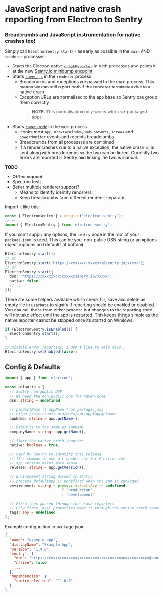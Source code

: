 
# JavaScript and native crash reporting from Electron to Sentry
### Breadcrumbs and JavaScript instrumentation for native crashes too!

Simply call `ElectronSentry.start()` as early as possible in the `main` AND `renderer` processes.

* Starts the Electron native [`crashReporter`](https://electronjs.org/docs/api/crash-reporter) in both processes and points it at the new [Sentry.io minidump endpoint](https://github.com/getsentry/sentry/pull/6416)
* Starts [`raven-js`](https://www.npmjs.com/package/raven-js) in the `renderer` process
  * Breadcrumbs and exceptions are passed to the main process. This means we can still report both if the renderer terminates due to a native crash.
  * Exception URLs are normalised to the app base so Sentry can group them correctly
    > **NOTE:** This normalisation only works with `asar` packaged apps!
* Starts [`raven-node`](https://www.npmjs.com/package/raven) in the `main` process
  * Hooks most `app`, `BrowserWindow`, `webContents`, `screen` and `powerMonitor` events and records breadcrumbs
  * Breadcrumbs from all processes are combined
  * If a render crashes due to a native exception, the native crash `id` is sent along with breadcrumbs so the two can be linked. Currently two errors are reported in Sentry and linking the two is manual.

**TODO**
* Offline support
* Spectron tests
* Better multiple renderer support?
  * Means to identify identify renderers
  * Keep breadcrumbs from different renderer separate

Import it like this:
```typescript
const { ElectronSentry } = require('electron-sentry');
// or
import { ElectronSentry } from 'electron-sentry';
```

If you don't supply any options, the `sentry` node in the root of your `package.json` is used. This can be your non-public DSN string or an options object (options and defaults at bottom).
```typescript
ElectronSentry.start();
// or
ElectronSentry.start('https://xxxxxxx:xxxxxxx@sentry.io/xxxxx');
// or
ElectronSentry.start({
  dsn: 'https://xxxxxxx:xxxxxxx@sentry.io/xxxxx',
  native: false,
  // ...
});
```
There are some helpers available which check for, save and delete an empty file in `userData` to signify if reporting should be enabled or disabled. You can call these from either process but changes to the reporting state will not take effect until the app is restarted. This keeps things simple as the native reporter cannot be stopped once its started on Windows.
```typescript
if (ElectronSentry.isEnabled()) {
  ElectronSentry.start();
}

// Disable error reporting, I don't like to help devs...
ElectronSentry.setEnabled(false);
```

## Config & Defaults
```typescript
import { app } from 'electron';

const defaults = {
  // Sentry non-public DSN
  // We need the non-public one for raven-node
  dsn: string = undefined,

  // productName || appName from package.json
  // https://electronjs.org/docs/api/app#appgetname
  appName: string = app.getName(),

  // Defaults to the same as appName
  companyName: string: app.getName(),

  // Start the native crash reporter
  native: boolean = true,

  // Used by Sentry to identify this release
  // It's common to use git hashes but for Electron the
  // app version makes more sense
  release: string = app.getVersion(),

  // Environment string passed to Sentry
  // process.defaultApp is undefined when the app is packaged
  environment: string = process.defaultApp == undefined
                          ? 'production'
                          : 'development'

  // Extra tags passed through the crash reporters
  // Only first level properties make it through the native crash reporter
  tags: any = undefined
};
```

Example configuration in package.json
```json
{
  "name": "example-app",
  "displayName": "Example App",
  "version": "1.0.0",
  "sentry": {
    "dsn": "https://xxxxxxxxxxxxxxxxxxxxxxx:xxxxxxxxxxxxxxxxxxxxxx@sentry.io/xxxxxx",
    "native": false
    ...
  },
  "dependencies": {
    "sentry-electron": "^1.0.0"
  }
}
```
